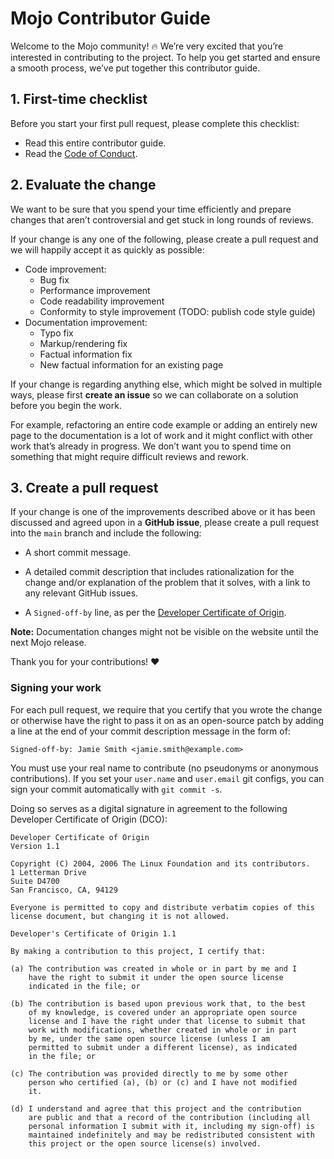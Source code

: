 # Mojo Contributor Guide

Welcome to the Mojo community! 🔥 We’re very excited that you’re interested in
contributing to the project. To help you get started and ensure a smooth
process, we’ve put together this contributor guide.

## 1. First-time checklist

Before you start your first pull request, please complete this checklist:

- Read this entire contributor guide.
- Read the [Code of Conduct](CODE_OF_CONDUCT.md).

## 2. Evaluate the change

We want to be sure that you spend your time efficiently and prepare changes
that aren’t controversial and get stuck in long rounds of reviews.

If your change is any one of the following, please create a pull request and we
will happily accept it as quickly as possible:

- Code improvement:
  - Bug fix
  - Performance improvement
  - Code readability improvement
  - Conformity to style improvement (TODO: publish code style guide)
- Documentation improvement:
  - Typo fix
  - Markup/rendering fix
  - Factual information fix
  - New factual information for an existing page

If your change is regarding anything else, which might be solved in multiple
ways, please first **create an issue** so we can collaborate on a solution
before you begin the work.

For example, refactoring an entire code example or adding an entirely new page
to the documentation is a lot of work and it might conflict with other work
that’s already in progress. We don’t want you to spend time on something that
might require difficult reviews and rework.

## 3. Create a pull request

If your change is one of the improvements described above or it has been
discussed and agreed upon in a **GitHub issue**, please create a pull request
into the `main` branch and include the following:

- A short commit message.

- A detailed commit description that includes rationalization for the change
and/or explanation of the problem that it solves, with a link to any relevant
GitHub issues.

- A `Signed-off-by` line, as per the [Developer Certificate of
Origin](#signing-your-work).

**Note:** Documentation changes might not be visible on the website until the
next Mojo release.

Thank you for your contributions! ❤️

### Signing your work

For each pull request, we require that you certify that you wrote the change or
otherwise have the right to pass it on as an open-source patch by adding a line
at the end of your commit description message in the form of:

`Signed-off-by: Jamie Smith <jamie.smith@example.com>`

You must use your real name to contribute (no pseudonyms or anonymous
contributions). If you set your `user.name` and `user.email` git configs, you
can sign your commit automatically with `git commit -s`.

Doing so serves as a digital signature in agreement to the following Developer
Certificate of Origin (DCO):

```text
Developer Certificate of Origin
Version 1.1

Copyright (C) 2004, 2006 The Linux Foundation and its contributors.
1 Letterman Drive
Suite D4700
San Francisco, CA, 94129

Everyone is permitted to copy and distribute verbatim copies of this
license document, but changing it is not allowed.

Developer's Certificate of Origin 1.1

By making a contribution to this project, I certify that:

(a) The contribution was created in whole or in part by me and I
    have the right to submit it under the open source license
    indicated in the file; or

(b) The contribution is based upon previous work that, to the best
    of my knowledge, is covered under an appropriate open source
    license and I have the right under that license to submit that
    work with modifications, whether created in whole or in part
    by me, under the same open source license (unless I am
    permitted to submit under a different license), as indicated
    in the file; or

(c) The contribution was provided directly to me by some other
    person who certified (a), (b) or (c) and I have not modified
    it.

(d) I understand and agree that this project and the contribution
    are public and that a record of the contribution (including all
    personal information I submit with it, including my sign-off) is
    maintained indefinitely and may be redistributed consistent with
    this project or the open source license(s) involved.
```
